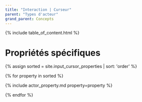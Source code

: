 ```yaml
---
title: "Interaction | Curseur"
parent: "Types d'acteur"
grand_parent: Concepts
---
```



{% include table_of_content.html %}

# Propriétés spécifiques

{% assign sorted = site.input_cursor_properties | sort: 'order' %}

{% for property in sorted %}

{% include actor_property.md property=property %}

{% endfor %}
